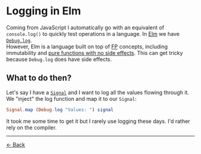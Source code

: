 [back]: https://github.com/rafaelrinaldi/til/tree/master/elm
[elm]: http://elm-lang.org
[elm-debug-log]: http://package.elm-lang.org/packages/elm-lang/core/2.1.0/Debug#log
[elm-signal]: http://package.elm-lang.org/packages/elm-lang/core/2.1.0/Signal
[fp]: https://en.wikipedia.org/wiki/Functional_programming

# Logging in Elm

Coming from JavaScript I automatically go with an equivalent of `console.log()` to quickly test operations in a language. In [Elm][elm] we have [`Debug.log`][elm-debug-log].  
However, Elm is a language built on top of [FP][fp] concepts, including immutability and <u>pure functions with no side effects</u>. This can get tricky because `Debug.log` does have side effects.

## What to do then?

Let's say I have a [`Signal`][elm-signal] and I want to log all the values flowing through it. We "inject" the log function and map it to our `Signal`:

```elm
Signal.map (Debug.log "Values: ") signal
```

It took me some time to get it but I rarely use logging these days. I'd rather rely on the compiler.

---

[← Back][back]

